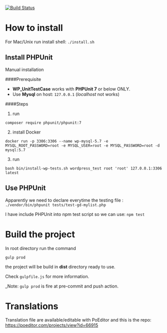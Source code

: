 [![Build Status](https://travis-ci.com/andygi/gd-mylist.svg?branch=master)](https://travis-ci.com/andygi/gd-mylist)

# How to install

For Mac/Unix run install shell: `./install.sh`

## Install PHPUnit

Manual installation

####Prerequisite
- **WP_UnitTestCase** works with **PHPUnit 7** or below ONLY.
- Use **Mysql** on host: `127.0.0.1` (*localhost* not works)

####Steps
1. run 
```
composer require phpunit/phpunit:7
```
2. install Docker 
```
docker run -p 3306:3306 --name wp-mysql-5.7 -e MYSQL_ROOT_PASSWORD=root -e MYSQL_USER=root -e MYSQL_PASSWORD=root -d mysql:5.7
````
3. run
```
bash bin/install-wp-tests.sh wordpress_test root 'root' 127.0.0.1:3306 latest
```

## Use PHPUnit

Apparently we need to declare everytime the testing file :
`./vendor/bin/phpunit tests/test-gd-mylist.php`

I have include PHPUnit into npm test script so we can use:
`npm test`

# Build the project

In root directory run the command 
```
gulp prod
```
the project will be build in **dist** directory ready to use.

Check `gulpfile.js` for more information.

_Note: `gulp prod` is fire at pre-commit and push action.

# Translations

Translation file are available/editable with PoEditor and this is the repo: https://poeditor.com/projects/view?id=66915
